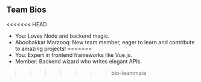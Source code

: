 ## Team Bios

<<<<<<< HEAD
- You: Loves Node and backend magic.
- Aboobakkar Marzooq: New team member, eager to learn and contribute to amazing projects!
=======
- You: Expert in frontend frameworks like Vue.js.
- Member: Backend wizard who writes elegant APIs.
>>>>>>> bio-teammate
